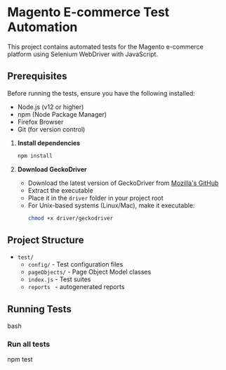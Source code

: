 # Magento E-commerce Test Automation

This project contains automated tests for the Magento e-commerce platform using Selenium WebDriver with JavaScript.

## Prerequisites

Before running the tests, ensure you have the following installed:

- Node.js (v12 or higher)
- npm (Node Package Manager)
- Firefox Browser
- Git (for version control)

1. **Install dependencies**

   ```bash
   npm install
   ```

2. **Download GeckoDriver**
   - Download the latest version of GeckoDriver from [Mozilla's GitHub](https://github.com/mozilla/geckodriver/releases)
   - Extract the executable
   - Place it in the `driver` folder in your project root
   - For Unix-based systems (Linux/Mac), make it executable:
     ```bash
     chmod +x driver/geckodriver
     ```

## Project Structure

- `test/`
  - `config/` - Test configuration files
  - `pageObjects/` - Page Object Model classes
  - `index.js` - Test suites
  - `reports ` - autogenerated reports 

## Running Tests

bash

### Run all tests
npm test

